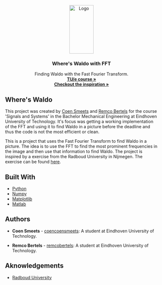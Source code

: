 <br />
<p align="center">
  <a href="https://github.com/coencoensmeets/Fourier-project">
    <img src="https://static.wikia.nocookie.net/p__/images/8/8c/WaldoTransparent.png/revision/latest?cb=20220424061652&path-prefix=protagonist" alt="Logo" width="80" height="160">
  </a>

  <h3 align="center">Where's Waldo with FFT</h3>

  <p align="center">
    Finding Waldo with the Fast Fourier Transform.
    <br />
    <a href="https://research.tue.nl/nl/courses/signals-and-systems-2"><strong>TU/e course »</strong></a>
    <br />
    <a href="https://www.mbfys.ru.nl/~robvdw/DGCN22/PRACTICUM_2011/LABS_2011/ALTERNATIVE_LABS/Lesson_15.html#9"><strong>Checkout the inspiration »</strong></a>
  </p>
</p>

## Where's Waldo

This project was created by [Coen Smeets](https://github.com/coencoensmeets) and [Remco Bertels](https://github.com/remcobertels) for the course 'Signals and Systems' in the Bachelor Mechanical Engineering at Eindhoven University of Technology. It's focus was getting a working implementation of the FFT and using it to find Waldo in a picture before the deadline and thus the code is not the most efficient or clean.

This is a project that uses the Fast Fourier Transform to find Waldo in a picture. The idea is to use the FFT to find the most prominent frequencies in the image and then use that information to find Waldo. The project is inspired by a exercise from the Radboud University in Nijmegen. The exercise can be found [here](https://www.mbfys.ru.nl/~robvdw/DGCN22/PRACTICUM_2011/LABS_2011/ALTERNATIVE_LABS/Lesson_15.html#9).

## Built With

- [Python](https://www.python.org/)
- [Numpy](https://numpy.org/)
- [Matplotlib](https://matplotlib.org/)
- [Matlab](https://www.mathworks.com/products/matlab.html)

## Authors

- **Coen Smeets** - [coencoensmeets](https://github.com/coencoensmeets): A student at Eindhoven University of Technology.

- **Remco Bertels** - [remcobertels](https://github.com/remcobertels): A student at Eindhoven University of Technology.

## Aknowledgements

- [Radboud University](https://www.ru.nl/english/)

